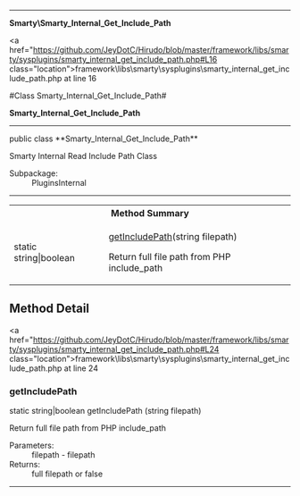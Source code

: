 
- - -

**Smarty\Smarty_Internal_Get_Include_Path**


<a href="https://github.com/JeyDotC/Hirudo/blob/master/framework/libs/smarty/sysplugins/smarty_internal_get_include_path.php#L16 class="location">framework\libs\smarty\sysplugins\smarty_internal_get_include_path.php at line 16</a>

#Class Smarty_Internal_Get_Include_Path#

**Smarty_Internal_Get_Include_Path**




- - -

<p class="signature">public  class **Smarty_Internal_Get_Include_Path**</p>

<div class="comment" id="overview_description"><p>Smarty Internal Read Include Path Class</p></div>

<dl>
<dt>Subpackage:</dt>
<dd>PluginsInternal</dd>
</dl>


- - -

<table id="summary_method">
<tr><th colspan="2">Method Summary</th></tr>
<tr>
<td><span class='k'>static </span> <span class='nx'>string|boolean</span></td>
<td class="description"><p class="name"><a href="#getincludepath">getIncludePath</a>(string filepath)</p><p class="description">Return full file path from PHP include_path</p></td>
</tr>
</table>

<h2 id="detail_method">Method Detail</h2>

<a href="https://github.com/JeyDotC/Hirudo/blob/master/framework/libs/smarty/sysplugins/smarty_internal_get_include_path.php#L24 class="location">framework\libs\smarty\sysplugins\smarty_internal_get_include_path.php at line 24</a>

<h3 id="getIncludePath()">getIncludePath</h3>
<span class='k'>static </span> <span class='nx'>string|boolean</span> <span class='nf'>getIncludePath</span> (string filepath)

<div class="details">
<p>Return full file path from PHP include_path</p><dl>
<dt>Parameters:</dt>
<dd>filepath - filepath</dd>
<dt>Returns:</dt>
<dd>full filepath or false</dd>
</dl>
</div>

- - -

